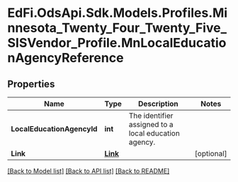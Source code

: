 # EdFi.OdsApi.Sdk.Models.Profiles.Minnesota_Twenty_Four_Twenty_Five_SISVendor_Profile.MnLocalEducationAgencyReference

## Properties

Name | Type | Description | Notes
------------ | ------------- | ------------- | -------------
**LocalEducationAgencyId** | **int** | The identifier assigned to a local education agency. | 
**Link** | [**Link**](Link.md) |  | [optional] 

[[Back to Model list]](../README.md#documentation-for-models) [[Back to API list]](../README.md#documentation-for-api-endpoints) [[Back to README]](../README.md)

